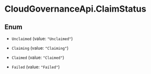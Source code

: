 # CloudGovernanceApi.ClaimStatus

## Enum


* `Unclaimed` (value: `"Unclaimed"`)

* `Claiming` (value: `"Claiming"`)

* `Claimed` (value: `"Claimed"`)

* `Failed` (value: `"Failed"`)


